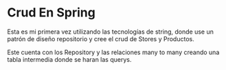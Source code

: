# Crud En Spring

Esta es mi primera vez utilizando las tecnologías de string, donde use un patrón de diseño repositorio y cree el crud de Stores y Productos.

Este cuenta con los Repository y las relaciones many to many creando una tabla intermedia donde se haran las querys.